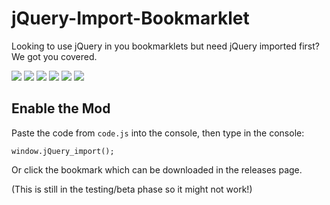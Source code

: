 # jQuery-Import-Bookmarklet
Looking to use jQuery in you bookmarklets but need jQuery imported first? We got you covered.

![](https://img.shields.io/github/license/Cor-gi/jQuery-Import-Bookmarklet) ![](https://img.shields.io/github/last-commit/Cor-gi/jQuery-Import-Bookmarklet) ![](https://img.shields.io/github/issues/Cor-gi/jQuery-Import-Bookmarklet) ![](https://img.shields.io/github/languages/top/Cor-gi/jQuery-Import-Bookmarklet) ![](https://img.shields.io/github/release-date/Cor-gi/jQuery-Import-Bookmarklet) ![](https://img.shields.io/github/v/release/Cor-gi/jQuery-Import-Bookmarklet?include_prereleases)

## Enable the Mod
Paste the code from `code.js` into the console, then type in the console:
```
window.jQuery_import();
```
Or click the bookmark which can be downloaded in the releases page.

(This is still in the testing/beta phase so it might not work!)
